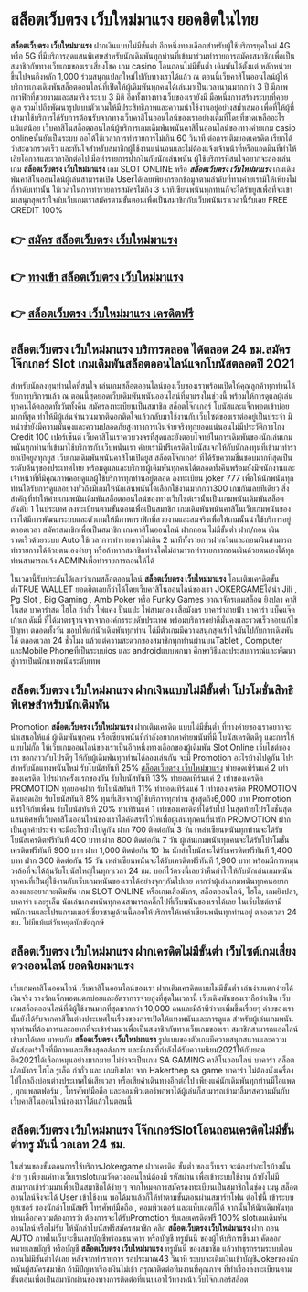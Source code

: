 # สล็อตเว็บตรง เว็บใหม่มาแรง  ยอดฮิตในไทย

**สล็อตเว็บตรง เว็บใหม่มาแรง** ฝากเงินแบบไม่มีขั้นต่ำ  อีกหนึ่งทางเลือกสำหรับผู้ใช้บริการยุคใหม่ 4G หรือ 5G ที่มีบริการสุดแสนพิเศษสำหรับนักเดิมพันทุกท่านที่เข้ามาร่วมทำรายการสมัครสมาชิกเพื่อเป็นสมาชิกกับทางเว็บเกมของเราเสี่ยงโชค เกม casino  โอนถอนไม่มีขั้นต่ำ เดิมพันได้ตั้งแต่ หลักหน่วยขึ้นไปจนถึงหลัก 1,000 ร่วมสนุกแปลกใหม่ไปกับทางเราได้แล้ว ณ ตอนนี้เว็บคาสิโนออนไลน์ผู้ให้บริการเกมเดิมพันสล็อตออนไลน์ที่เปิดให้ผู้เดิมพันทุกคนได้เล่นมาเป็นเวลานานมากกว่า 3 ปี มีภาพกราฟิกที่สวยงามและสมจริง ระบบ 3 มิติ
อีกทั้งทางทางเว็บของเรายังมี มือหนึ่งการสร้างระบบที่คอยดูเล  รวมไปถึงพัฒนารูปแบบตัวเกมให้มีประสิทธิภาพและความน่าใช้งานอยู่อย่างสม่ำเสมอ เพื่อที่ให้ผู้ที่เข้ามาใช้บริการได้รับการต้อนรับจากทางเว็บคาสิโนออนไลน์ของเราอย่างเต็มที่โดยที่ขาดเหลืออะไรแม้แต่น้อย เว็บคาสิโนสล็อตออนไลน์ผู้บริการเกมเดิมพันพนันคาสิโนออนไลน์ของทางค่ายเกม casio onlineนั้นยังเป็นระบบ ออโต้ใช้เวลาการทำรายการไม่เกิน 60 วินาที ต่อการเติมยอดเครดิต เรียกได้ว่าสะดวกรวดเร็ว และทันใจสำหรับสมาชิกผู้ใช้งานแน่นอนและไม่ต้องแจ้งเจ้าหน้าที่หรือแอดมินที่ทำให้เสียโอกาสและเวลาอีกต่อไปเมื่อทำรายการฝากงินกับนักเล่นพนัน
ผู้ใช้บริการที่สนใจอยากจะลองเล่นเกม **สล็อตเว็บตรง เว็บใหม่มาแรง** เกม SLOT ONLINE หรือ ***สล็อตเว็บตรง เว็บใหม่มาแรง*** เกมเดิมพันคาสิโนออนไลน์ผู้เล่นสามารถเปิด Userได้เลยเพียงกรอกข้อมูลตามลำดับที่ทางค่ายเรามีให้เพียงไม่กี่ลำดับเท่านั้น ใช้เวลาในการทำรายการสมัครไม่ถึง 3 นาทีเซียนพนันทุกท่านก็จะได้รับยูสเพื่อที่จะเข้ามาสนุกสุดเร้าใจกับเว็บเกมเราสมัครตามขั้นตอนเพื่อเป็นสมาชิกกับเว็บพนันเราเวลานี้รับเลย FREE CREDIT 100%

## 👉 [สมัคร สล็อตเว็บตรง เว็บใหม่มาแรง](https://archa888.com/)
## 👉 [ทางเข้า สล็อตเว็บตรง เว็บใหม่มาแรง](https://archa888.com/)
## 👉 [สล็อตเว็บตรง เว็บใหม่มาแรง เครดิตฟรี](https://archa888.com/)

## สล็อตเว็บตรง เว็บใหม่มาแรง บริการตลอด ได้ตลอด 24 ชม.สมัคร โจ๊กเกอร์ Slot เกมเดิมพันสล็อตออนไลน์แจกโบนัสตลอดปี 2021

สำหรับนักลงทุนท่านใดที่สนใจ เล่นเกมสล็อตออนไลน์ของเว็บของเราพร้อมเปิดให้คุณลูกค้าทุกท่านได้รับการบริการแล้ว ณ ตอนนี้สุดยอดเว็บเดิมพันพนันออนไลน์ที่มาแรงในช่วงนี้ พร้อมให้การดูแลผู้เล่นทุกคนได้ตลอดทั้งวันทั้งคืน สมัครลงทะเบียนเป็นสมาชิก สล็อตโจ๊กเกอร์ โบนัสและแจ็กพอตเข้าบ่อยมากที่สุด ทำให้มีผู้เล่นจำนวนมากติดอกติดใจแล้วกลับมาใช้งานกับเว็บไซต์ของเราต่ออยู่เป็นประจำ มิหนำซ้ำยังมีความมั่นคงและความปลอดภัยสูงทางการเงินจ่ายจริงทุกยอดแน่นอนไม่มีประวัติการโกง Credit 100 เปอร์เซ็นต์ เว็บคาสิโนเราควบวงจรที่สุดและยังตอบโจทย์ในการเดิมพันของนักเล่นเกมพนันทุกท่านที่เข้ามาใช้บริการกับเว็บพนันเรา
ค่ายเรามีฟรีเครดิตโบนัสแจกให้กับนักลงทุนที่เข้ามาทำรายกเปิดยูสทุกยูส เว็บเกมเดิมพันพนันคาสิโนเปิดยูส สล็อตโจ๊กเกอร์ ที่ได้รับความชื่นชอบมากที่สุดเป็นระดับต้นๆของประเทศไทย พร้อมดูแลและบริการผู้เดิมพันทุกคนได้ตลอดทั้งคืนพร้อมยังมีพนักงานและเจ้าหน้าที่ที่มีคุณภาพคอยดูแลผู้ใช้บริการทุกท่านอยู่ตลอด ลงทะเบียน joker 777 เพื่อให้นักพนันทุกท่านได้รับการดูแลอย่างทั่วถึงมีเกมให้นักเล่นพนันได้เลือกใช้งานมากกว่า300 เกมกันเลยทีเดียว
สิ่งสำคัญที่ทำให้ค่ายเกมพนันเดิมพันสล็อตออนไลน์ของทางเว็บไซต์เรานั้นเป็นเกมพนันเดิมพันสล็อตอันดับ 1 ในประเทศ ลงทะเบียนตามขั้นตอนเพื่อเป็นสมาชิก  เกมเดิมพันพนันคาสิโนเว็บเกมพนันของเราได้มีการพัฒนาระบบและตัวเกมให้มีภาพกราฟิกที่สวยงามและสมจริงเพื่อให้เกมนั้นน่าใช้บริการอยู่ตลอดเวลา สมัครสมาชิกเพื่อเป็นสมาชิก เกมคาสิโนออนไลน์ ฝากถอน ไม่มีขั้นต่ำ ฝาก/ถอน เงินรวดเร็วด้วยระบบ Auto ใช้เวลาการทำรายการไม่เกิน 2 นาทีทั้งรายการฝากเงินและถอนเงินสามารถทำรายการได้ด้วยตนเองง่ายๆ หรือถ้าหากสมาชิกท่านใดไม่สามารถทำรายการถอนเงินด้วยตนเองได้ทุกท่านสามารถแจ้ง ADMINเพื่อทำรายการถอนให้ได้

ในเวลานี้รับประกันได้เลยว่าเกมสล็อตออนไลน์ **สล็อตเว็บตรง เว็บใหม่มาแรง** โอนเติมเครดิตขั้นต่ำTRUE WALLET ยอดฮิตเลยก็ว่าได้โดยเว็บคาสิโนออนไลน์ของเรา JOKERGAMEได้นำ  Jili , Pg Slot , Big Gaming , Amb Poker หรือ Funky Games อาณาจักรเกมสล็อต ยิงปลา คาสิโนสด บาคาร่าสด ไฮโล กำถั่ว ไพ่แคง ปั่นแปะ ไพ่สามกอง เสือมังกร บาคาร่าสายฟ้า บาคาร่า แบ็คแจ๊ค เก้าเก ดัมมี่ ที่ได้มาตรฐานจากจากองค์กรระบดับประเทศ พร้อมบริการอย่าดีมั่นคงและรวดเร็วคอยแก้ไขปัญหา ตลอดทั้งวัน มอบให้แก่นักเดิมพันทุกท่าน ได้มีตัวเกมมีความสนุกสุดเร้าใจมันไปกับการเดิมพัน ได้ ตลอดเวลา 24 ชั่วโมง แล้วแต่ความสะดวกของสมาชิกทุกท่านผ่านบนTablet , Computer และMobile Phoneที่เป็นระบบios และ androidแบบพกพา ศึกษาวิธีและประสบการณ์และพัฒนาสู่การเป็นนักแทงพนันระดับเทพ

## สล็อตเว็บตรง เว็บใหม่มาแรง ฝากเงินแบบไม่มีขั้นต่ำ โปรโมชั่นสิทธิพิเศษสำหรับนักเดิมพัน

 Promotion  **สล็อตเว็บตรง เว็บใหม่มาแรง** ฝากเติมเครดิต แบบไม่มีขั้นต่ำ ที่ทางค่ายของเราอยากจะนำเสนอให้แก่  ผู้เดิมพันทุกคน หรือเซียนพนันที่กำลังอยากหาค่ายพนันที่มี โบนัสเครดิตดีๆ และการให้แบบไม่กั๊ก ให้เว็บเกมออนไลน์ของเราเป็นอีกหนึ่งทางเลือกของผู้เดิมพัน Slot Online เว็บไซต์ของเรา ขอกล่าวกับโปรดีๆ ให้กับผู้เดิมพันทุกท่านได้ลองเล่นกัน จะมี Promotion อะไรบ้างไปดูกัน
โปรสำหรับนักแทงพนันใหม่ รับโบนัสทันที 25% [สล็อตเว็บตรง เว็บใหม่มาแรง](https://archa888.com/) ทำยอดเทิร์นแค่ 2 เท่าของเครดิต
โปรฝากครั้งแรกของวัน รับโบนัสทันที 13% ทำยอดเทิร์นแค่ 2 เท่าของเครดิต
 PROMOTION ทุกยอดฝาก รับโบนัสทันที 11% ทำยอดเทิร์นแค่ 1 เท่าของเครดิต
 PROMOTION คืนยอดเสีย รับโบนัสทันที 8% ทุนที่เสียจากผู้ใช้บริการทุกท่าน สูงสุดถึง6,000 บาท
 Promotion แชร์ให้กับเพื่อน รับโบนัสทันที 20% ทำเทิร์นแค่ 1 เท่าของเครดิตที่ได้รับไป
ในสุดท้ายโปรโมชั่นสุดแสนพิศษที่เว็บคาสิโนออนไลน์ของเราได้คัดสรรไว้ให้เพื่อผู้เล่นทุกคนที่น่ารัก  PROMOTION ฝากเป็นลูกค้าประจำ จะมีอะไรบ้างไปดูกัน
ฝาก 700 ติดต่อกัน 3 วัน เหล่าเซียนพนันทุกท่านจะได้รับโบนัสเครดิตฟรีทันที 400 บาท
ฝาก 800 ติดต่อกัน 7 วัน ผู้เล่นเกมพนันทุกคนจะได้รับโปรโมชั่นเครดิตฟรีทันที 900 บาท
ฝาก 1,000 ติดต่อกัน 10 วัน นักล่าโบนัสจะได้รับเครดิตฟรีทันที 1,400 บาท
ฝาก 300 ติดต่อกัน 15 วัน เหล่าเซียนพนันจะได้รับเครดิตฟรีทันที 1,900 บาท
พร้อมมีการหมุนวงล้อที่จะได้ลุ้นรับโบนัสใหญ่ในทุกๆเวลา 24 ชม. บอกไว้ตรงนี้เลยว่าคืนกำไรให้กับนักเล่นเกมพนันทุกคนที่เป็นผู้ใช้งานกับเว็บเกมพนันของเราได้อย่างจุกๆกันไปเลย หากว่าผู้เล่นเกมพนันทุกคนอยากลองและอยากจะเดิมพัน เกม SLOT ONLINE  หรือเกมเสือมังกร, สล็อตออนไลน์, ไฮโล, เกมยิงปลา, บาคาร่า และรูเล็ต นักเล่นเกมพนันทุกคนสามารถคลิ๊กไปที่เว็บพนันของเราได้เลย ในเว็บไซต์เรามีพนักงานและโปรแกรมเมอร์เชี่ยวชาญด้านนี้คอยให้บริการให้เหล่าเซียนพนันทุกท่านอยู่ ตลอดเวลา 24 ชม. ไม่มีแม้แต่วันหยุดนักขัตฤกษ์

## สล็อตเว็บตรง เว็บใหม่มาแรง ฝากเครดิตไม่มีขั้นต่ำ  เว็บไซต์เกมเสี่ยงดวงออนไลน์ ยอดนิยมมาแรง

เว็บเกมคาสิโนออนไลน์ เว็บคาสิโนออนไลน์ของเรา ฝากเติมเครดิตแบบไม่มีขั้นต่ำ เล่นง่ายแตกง่ายได้เงินจริง รางวัลแจ็กพอตแตกบ่อยและอัตราการจ่ายสูงที่สุดในเวลานี้ เว็บเดิมพันของเราถือว่าเป็น เว็บเกมสล็อตออนไลน์ที่มีผู้ใช้งานมากที่สุดมากกว่า 10,000 คนและมีถ้าทีว่าจะเพิ่มขึ้นเรื่อยๆ ค่ายของเรานั้นยังได้รับจากคาสิโนต่างประเทศในเรื่องของการเปิดให้แทงพนันและการดูแล สำหรับผู้เล่นเกมพนันทุกท่านที่ต้องการและอยากที่จะเข้าร่วมมาเพื่อเป็นสมาชิกกับทางเว็บเกมของเรา สมาชิกสามารถแอดไลน์เข้ามาได้เลย
	มาพบกับ **สล็อตเว็บตรง เว็บใหม่มาแรง** รูปแบบของตัวเกมมีความสนุกสนานและความมันส์สุดเร้าใจที่มีภาพและเสียงสุดอลังการ และมีเกมที่กำลังได้รับความนิยม2021ให้กับยอดฮิต2021ได้เลือกหมุนอย่างมากมาย  ไม่ว่าจะเป็นเกม SA GAMING คาสิโนออนไลน์ บาคาร่า สล็อต เสือมังกร ไฮโล รูเล็ต กำถั่ว และ เกมยิงปลา จาก Hakerthep sa game บาคาร่า ไม่ต้องนั่งเครื่องไปไกลถึงบ่อนต่างประเทศให้เสียเวลา หรือเสียค่าเดินทางอีกต่อไป เพียงแค่นักเดิมพันทุกท่านมีไอแพด , ทุกแพลตฟอร์ม , โทรศัพท์มือถือ และคอมพิวเตอร์พกพาได้ผู้เล่นก็สามารถเข้ามาลิ้มรสความมันกับเว็บคาสิโนออนไลน์ของเราได้แล้วในตอนนี้

## สล็อตเว็บตรง เว็บใหม่มาแรง โจ๊กเกอร์Slotโอนถอนเครดิตไม่มีขั้นต่ำทรู มันนี่ วอเลท 24 ชม.

ในส่วนของขั้นตอนการใช้บริการJokergame ฝากเครดิต ขั้นต่ำ ของเว็บเรา จะต้องทำอะไรบ้างนั้น ง่าย ๆ เพียงแค่ทางเว็บเราslotเกมวัดดวงออนไลน์ต้องมี รหัสผ่าน เพื่อเข้าระบบใช้งาน ถ้ายังไม่มีสามารถเข้าร่วมมาเพื่อเป็นสมาชิกได้ง่าย ๆ จากโหมดการสมัครลงทะเบียนเป็นสมาชิกในช่อง เมนู สล็อตออนไลน์จึงจะได้ User เข้าใช้งาน พอได้มาแล้วก็ให้ทำตามขั้นตอนผ่านสมาร์ทโฟน ต่อไปนี้
เข้าระบบ ยูสเซอร์  ของนักล่าโบนัสฟรี โทรศัพท์มือถือ , คอมพิวเตอร์ และแท็บเลตก็ได้
จากนั้นให้นักเดิมพันทุกท่านเลือกความต้องการว่า ต้องการจะได้รับPromotion รับเลยเครดิตฟรี 100% slotเกมเดิมพันออนไลน์หรือไม่รับ
ให้นักล่าโบนัสฟรีสมัครสมาชิก คลิก **สล็อตเว็บตรง เว็บใหม่มาแรง** ฝาก ถอน AUTO ภาพในเว็บจะขึ้นเลขบัญชีพร้อมธนาคาร หรือบัญชี ทรูมันนี่ ของผู้ให้บริการขึ้นมา
คัดลอกหมายเลขบัญชี หรือบัญชี **สล็อตเว็บตรง เว็บใหม่มาแรง** ทรูมันนี่ ของสมาชิก แล้วทำธุรกรรมระบบโอนถอนไม่มีขั้นต่ำได้เลย
หลังจากทำรายการ รอประมาณ43 วินาที ระบบจะเติมเงินเข้าบัญชีJokerของนักพนันผู้สมัครสมาชิก
ถ้ามีปัญหาเรื่องเงินไม่เข้า กรุณาติดต่อทีมงานที่คุณภาพ ที่ทำเรื่องลงทะเบียนตามขั้นตอนเพื่อเป็นสมาชิกผ่านช่องทางการติดต่อที่แนบเอาไว้ทางหน้าเว็บโจ๊กเกอร์สล็อต


